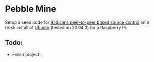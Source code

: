 # Pebble Mine

Setup a seed node for [Radicle's peer-to-peer based source control](https://radicle.xyz/)
on a fresh install of [Ubuntu](https://ubuntu.com/download/server/arm) (tested on 20.04.3) for a Raspberry Pi.

## Todo:
- Finish project...

